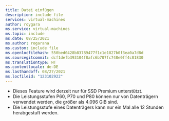 ```yaml
---
title: Datei einfügen
description: include file
services: virtual-machines
author: roygara
ms.service: virtual-machines
ms.topic: include
ms.date: 08/25/2021
ms.author: rogarana
ms.custom: include file
ms.openlocfilehash: 550bed0428b83789477f1c1e1827b0f3ea0a7d8d
ms.sourcegitcommit: dcf1defb393104f8afc6b707fc748e0ff4c81830
ms.translationtype: HT
ms.contentlocale: de-DE
ms.lasthandoff: 08/27/2021
ms.locfileid: "123102922"
---
```

- Dieses Feature wird derzeit nur für SSD Premium unterstützt.
- Die Leistungsstufen P60, P70 und P80 können nur von Datenträgern verwendet werden, die größer als 4.096 GiB sind.
- Die Leistungsstufe eines Datenträgers kann nur ein Mal alle 12 Stunden herabgestuft werden.
